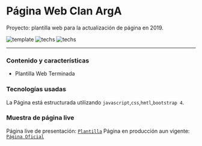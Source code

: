 # Página Web Clan ArgA
Proyecto: plantilla web para la actualización de página en 2019.

![template](https://img.shields.io/badge/Status-Terminado-green.svg)
![techs](https://img.shields.io/badge/tech-HTML--JS--CSS-yellow.svg)
![techs](https://img.shields.io/badge/New-Bootstrap%204-purple.svg)

---

### Contenido y características
- Plantilla Web Terminada


### Tecnologías usadas

La Página está estructurada utilizando
`javascript`,`css`,`hmtl`,`bootstrap 4`.


### Muestra de página live

Página live de presentación: [`Plantilla`](https://mirlino.github.io/web_ArgA-2019/)
Página en producción aun vigente: [`Página Oficial`](https://web.clanarga.com.ar/)
